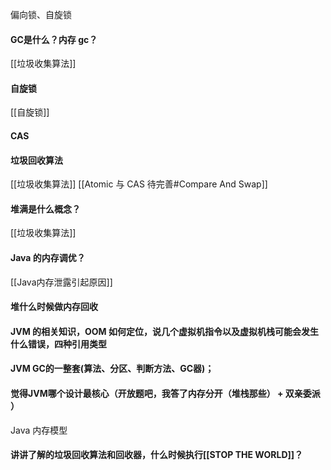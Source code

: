 偏向锁、自旋锁 
#### GC是什么？内存 gc？
[[垃圾收集算法]]
#### 自旋锁
[[自旋锁]]
#### CAS
#### 垃圾回收算法
[[垃圾收集算法]]
[[Atomic 与 CAS 待完善#Compare And Swap]]
#### 堆满是什么概念？
[[垃圾收集算法]]
#### Java 的内存调优？
[[Java内存泄露引起原因]]

#### 堆什么时候做内存回收

#### JVM 的相关知识，OOM 如何定位，说几个虚拟机指令以及虚拟机栈可能会发生什么错误，四种引用类型


#### JVM GC的一整套(算法、分区、判断方法、GC器)； 

#### 觉得JVM哪个设计最核心（开放题吧，我答了内存分开（堆栈那些） + 双亲委派 ） 

Java 内存模型 

#### 讲讲了解的垃圾回收算法和回收器，什么时候执行[[STOP THE WORLD]]？